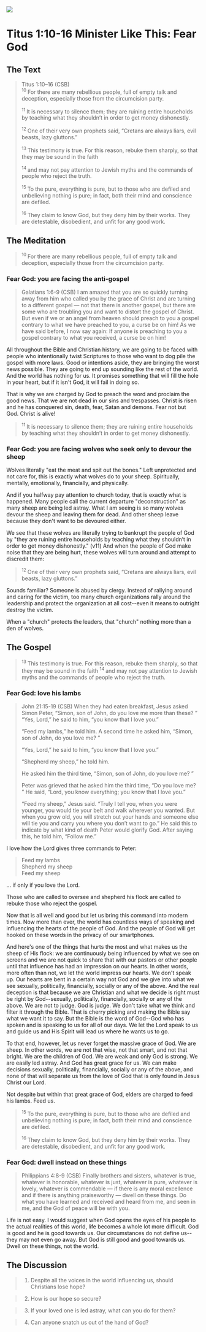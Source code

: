 <img class="intro-right" src="../images/art-titus.jpg">

# Titus 1:10-16 Minister Like This: Fear God

## The Text

>Titus 1:10–16 (CSB)  
><sup> 10 </sup> For there are many rebellious people, full of empty talk and deception, especially those from the circumcision party. 
>
><sup> 11 </sup> It is necessary to silence them; they are ruining entire households by teaching what they shouldn’t in order to get money dishonestly.
>
><sup> 12 </sup> One of their very own prophets said, “Cretans are always liars, evil beasts, lazy gluttons.”
>
><sup> 13 </sup> This testimony is true. For this reason, rebuke them sharply, so that they may be sound in the faith 
>
><sup> 14 </sup> and may not pay attention to Jewish myths and the commands of people who reject the truth. 
>
><sup> 15 </sup> To the pure, everything is pure, but to those who are defiled and unbelieving nothing is pure; in fact, both their mind and conscience are defiled. 
>
><sup> 16 </sup> They claim to know God, but they deny him by their works. They are detestable, disobedient, and unfit for any good work.

## The Meditation

><sup> 10 </sup> For there are many rebellious people, full of empty talk and deception, especially those from the circumcision party. 

### Fear God: you are facing the anti-gospel

>Galatians 1:6-9 (CSB) I am amazed that you are so quickly turning away from him who called you by the grace of Christ and are turning to a different gospel — not that there is another gospel, but there are some who are troubling you and want to distort the gospel of Christ. But even if we or an angel from heaven should preach to you a gospel contrary to what we have preached to you, a curse be on him! As we have said before, I now say again: If anyone is preaching to you a gospel contrary to what you received, a curse be on him!

All throughout the Bible and Christian history, we are going to be faced with people who intentionally twist Scriptures to those who want to dog pile the gospel with more laws. Good or intentions aside, they are bringing the worst news possible. They are going to end up sounding like the rest of the world. And the world has nothing for us. It promises something that will fill the hole in your heart, but if it isn't God, it will fail in doing so.

That is why we are charged by God to preach the word and proclaim the good news. That we are not dead in our sins and trespasses. Christ is risen and he has conquered sin, death, fear, Satan and demons.  Fear not but God. Christ is alive!

><sup> 11 </sup> It is necessary to silence them; they are ruining entire households by teaching what they shouldn’t in order to get money dishonestly.

### Fear God: you are facing wolves who seek only to devour the sheep

Wolves literally "eat the meat and spit out the bones." Left unprotected and not care for, this is exactly what wolves do to your sheep.  Spiritually, mentally, emotionally, financially, and physically.

And if you halfway pay attention to church today, that is exactly what is happened. Many people call the current departure "deconstruction" as many sheep are being led astray. What I am seeing is so many wolves devour the sheep and leaving them for dead. And other sheep leave because they don't want to be devoured either.

We see that these wolves are literally trying to bankrupt the people of God by "they are ruining entire households by teaching what they shouldn’t in order to get money dishonestly." (v11) And when the people of God make noise that they are being hurt, these wolves will turn around and attempt to discredit them:

><sup> 12 </sup> One of their very own prophets said, “Cretans are always liars, evil beasts, lazy gluttons.”

Sounds familiar? Someone is abused by clergy. Instead of rallying around and caring for the victim, too many church organizations rally around the leadership and protect the organization at all cost--even it means to outright destroy the victim.

When a "church" protects the leaders, that "church" nothing more than a den of wolves.

## The Gospel

><sup> 13 </sup> This testimony is true. For this reason, rebuke them sharply, so that they may be sound in the faith <sup> 14 </sup> and may not pay attention to Jewish myths and the commands of people who reject the truth. 

### Fear God: love his lambs

>John 21:15-19 (CSB) When they had eaten breakfast, Jesus asked Simon Peter, “Simon, son of John, do you love me more than these? ”
>“Yes, Lord,” he said to him, “you know that I love you.”
>
>“Feed my lambs,” he told him. A second time he asked him, “Simon, son of John, do you love me? ”
>
>“Yes, Lord,” he said to him, “you know that I love you.”
>
>“Shepherd my sheep,” he told him.
>
>He asked him the third time, “Simon, son of John, do you love me? ”
>
>Peter was grieved that he asked him the third time, “Do you love me? ” He said, “Lord, you know everything; you know that I love you.”
>
>“Feed my sheep,” Jesus said. “Truly I tell you, when you were younger, you would tie your belt and walk wherever you wanted. But when you grow old, you will stretch out your hands and someone else will tie you and carry you where you don’t want to go.” He said this to indicate by what kind of death Peter would glorify God. After saying this, he told him, “Follow me.”

I love how the Lord gives three commands to Peter:

>Feed my lambs  
>Shepherd my sheep  
>Feed my sheep

... if only if you love the Lord.

Those who are called to oversee and shepherd his flock are called to rebuke those who reject the gospel.

Now that is all well and good but let us bring this command into modern times. Now more than ever, the world has countless ways of speaking and influencing the hearts of the people of God. And the people of God will get hooked on these words in the privacy of our smartphones. 

And here's one of the things that hurts the most and what makes us the sheep of His flock: we are continuously being influenced by what we see on screens and we are not quick to share that with our pastors or other people until that influence has had an impression on our hearts. In other words, more often than not, we let the world impress our hearts. We don't speak up. Our hearts are bent in a certain way not God and we give into what we see sexually, politically, financially, socially or any of the above. And the real deception is that because we are Christian and what we decide is right must be right by God--sexually, politically, financially, socially or any of the above. We are not to judge. God is judge. We don't take what we think and filter it through the Bible. That is cherry picking and making the Bible say what we want it to say. But the Bible is the word of God--God who has spoken and is speaking to us for all of our days. We let the Lord speak to us and guide us and His Spirit will lead us where he wants us to go.

To that end, however, let us never forget the massive grace of God. We are sheep. In other words, we are not that wise, not that smart, and not that bright. We are the children of God. We are weak and only God is strong. We are easily led astray. And God has great grace for us. We can make decisions sexually, politically, financially, socially or any of the above, and none of that will separate us from the love of God that is only found in Jesus Christ our Lord.

Not despite but within that great grace of God, elders are charged to feed his lambs. Feed us.

><sup> 15 </sup> To the pure, everything is pure, but to those who are defiled and unbelieving nothing is pure; in fact, both their mind and conscience are defiled. 
>
><sup> 16 </sup> They claim to know God, but they deny him by their works. They are detestable, disobedient, and unfit for any good work.

### Fear God: dwell instead on these things

>Philippians 4:8-9 (CSB) Finally brothers and sisters, whatever is true, whatever is honorable, whatever is just, whatever is pure, whatever is lovely, whatever is commendable — if there is any moral excellence and if there is anything praiseworthy — dwell on these things. Do what you have learned and received and heard from me, and seen in me, and the God of peace will be with you.

Life is not easy. I would suggest when God opens the eyes of his people to the actual realities of this world, life becomes a whole lot more difficult. God is good and he is good towards us. Our circumstances do not define us--they may not even go away. But God is still good and good towards us. Dwell on these things, not the world.

## The Discussion

>1. Despite all the voices in the world influencing us, should Christians lose hope?

>2. How is our hope so secure?

>3. If your loved one is led astray, what can you do for them?

>4. Can anyone snatch us out of the hand of God?

